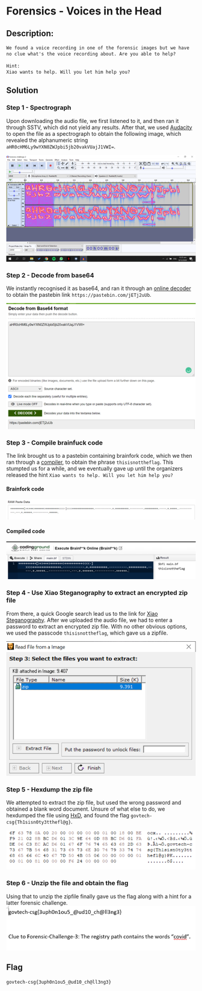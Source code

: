 # Forensics - Voices in the Head
## Description:
```
We found a voice recording in one of the forensic images but we have no clue what's the voice recording about. Are you able to help?

Hint:
Xiao wants to help. Will you let him help you?
```
## Solution
### Step 1 - Spectrograph
Upon downloading the audio file, we first listened to it, and then ran it through SSTV, which did not yield any results. After that, we used [Audacity](https://www.audacityteam.org/download/) to open the file as a spectrograph to obtain the following image, which revealed the alphanumeric string `aHR0cHM6Ly9wYXN0ZWJpbi5jb20vakVUajJ1VWI=`.

![Step 1](https://github.com/natashatyt888/Writeups-for-CTF/blob/main/2020-Govtech-Stack-The-Flags/Forensics/Voices-in-the-Head/Step%201.png)

### Step 2 - Decode from base64
We instantly recognised it as base64, and ran it through an [online decoder](https://www.base64decode.org/) to obtain the pastebin link `https://pastebin.com/jETj2uUb`.

![Step 2](https://github.com/natashatyt888/Writeups-for-CTF/blob/main/2020-Govtech-Stack-The-Flags/Forensics/Voices-in-the-Head/Step%202.png)

### Step 3 - Compile brainfuck code
The link brought us to a pastebin containing brainfork code, which we then ran through a [compiler](https://www.tutorialspoint.com/execute_brainfk_online.php), to obtain the phrase `thisisnottheflag`. This stumpted us for a while, and we eventually gave up until the organizers released the hint `Xiao wants to help. Will you let him help you?`

#### Brainfork code
![Step 3](https://github.com/natashatyt888/Writeups-for-CTF/blob/main/2020-Govtech-Stack-The-Flags/Forensics/Voices-in-the-Head/Step%203.png)

#### Compiled code
![Step 4](https://github.com/natashatyt888/Writeups-for-CTF/blob/main/2020-Govtech-Stack-The-Flags/Forensics/Voices-in-the-Head/Step%205.png)


### Step 4 - Use Xiao Steganography to extract an encrypted zip file
From there, a quick Google search lead us to the link for [Xiao Steganography](https://xiao-steganography.en.softonic.com/#:~:text=Xiao%20Steganography%20is%20a%20great,is%20only%20available%20in%20English.). After we uploaded the audio file, we had to enter a password to extract an encrypted zip file. With no other obvious options, we used the passcode `thisisnottheflag`, which gave us a zipfile. 

![Step 5](https://github.com/natashatyt888/Writeups-for-CTF/blob/main/2020-Govtech-Stack-The-Flags/Forensics/Voices-in-the-Head/Step%204.png)

### Step 5 - Hexdump the zip file
We attempted to extract the zip file, but used the wrong password and obtained a blank word document. Unsure of what else to do, we hexdumped the file using [HxD](https://mh-nexus.de/en/hxd/), and found the flag `govtech-csg{Th1sisn0ty3tthefl@g}`.

![Step 6](https://github.com/natashatyt888/Writeups-for-CTF/blob/main/2020-Govtech-Stack-The-Flags/Forensics/Voices-in-the-Head/Step%206.png)

### Step 6 - Unzip the file and obtain the flag
Using that to unzip the zipfile finally gave us the flag along with a hint for a latter forensic challenge.
![Step 7](https://github.com/natashatyt888/Writeups-for-CTF/blob/main/2020-Govtech-Stack-The-Flags/Forensics/Voices-in-the-Head/Step%207.png)


## Flag
`govtech-csg{3uph0n1ou5_@ud10_ch@ll3ng3}`

